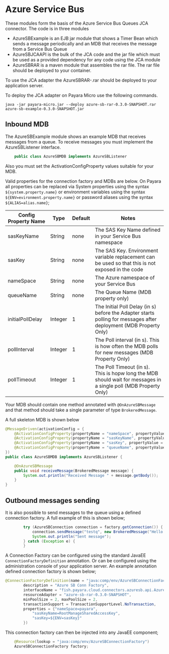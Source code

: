 # Azure Service Bus

These modules form the basis of the Azure Service Bus Queues JCA connector. The code is in three modules
* AzureSBExample is an EJB jar module that shows a Timer Bean which sends a message periodically and an MDB that receives the message from a Service Bus Queue
* AzureSBJCAAPI is the bulk of the JCA code and the jar file which must be used as a provided dependency for any code using the JCA module
* AzureSBRAR is a maven module that assembles the rar file. The rar file should be deployed to your container.

To use the JCA adapter the AzureSBRAR-<version>.rar should be deployed to your application server.

To deploy the JCA adapter on Payara Micro use the following commands.

```shell
java -jar payara-micro.jar --deploy azure-sb-rar-0.3.0-SNAPSHOT.rar azure-sb-example-0.3.0-SNAPSHOT.jar
```

## Inbound MDB
The AzureSBExample module shows an example MDB that receives messages from a queue.
To receive messages you must implement the AzureSBListener interface. 
```java
    public class AzureSBMDB implements AzureSBListener   
```

Also you must set the ActivationConfigProperty values suitable for your MDB. 

Valid properties for the connection factory and MDBs are below. On Payara all properties can be replaced via System properties using the syntax `${system.property.name}` or environment variables using the syntax `${ENV=evironment.property.name}` or password aliases using the syntax `${ALIAS=alias.name}`;

|Config Property Name | Type | Default | Notes
|---------------------|------|---------|------
|sasKeyName | String | none | The SAS Key Name defined in your Service Bus namespace
|sasKey | String | none | The SAS Key. Environment variable replacement can be used so that this is not exposed in the code
|nameSpace | String | none | The Azure namespace of your Service Bus
|queueName | String | none | The Queue Name (MDB property only)
|initialPollDelay | Integer | 1 | The Initial Poll Delay (in s) before the Adapter starts polling for messages after deployment (MDB Property Only)
|pollInterval | Integer | 1 | The Poll interval (in s). This is how often the MDB polls for new messages (MDB Property Only)
|pollTimeout  | Integer | 1 | The Poll Timeout (in s). This is hopw long the MDB should wait for messages in a single poll (MDB Property Only)

Your MDB should contain one method annotated with `@OnAzureSBMessage` and that method should take a single parameter of type `BrokeredMessage`. 

A full skeleton MDB is shown below
```java
@MessageDriven(activationConfig = {
    @ActivationConfigProperty(propertyName = "nameSpace", propertyValue = "payara"),    
    @ActivationConfigProperty(propertyName = "sasKeyName", propertyValue = "RootManageSharedAccessKey"),   
    @ActivationConfigProperty(propertyName = "sasKey", propertyValue = "${ENV=sasKey}"),   
    @ActivationConfigProperty(propertyName = "queueName", propertyValue = "testq")    
})
public class AzureSBMDB implements AzureSBListener {

    @OnAzureSBMessage
    public void receiveMessage(BrokeredMessage message) {
        System.out.println("Received Message " + message.getBody());
    }
}
```

## Outbound messages sending
It is also possible to send messages to the queue using a defined connection factory. 
A full example of this is shown below;
```java
        try (AzureSBConnection connection = factory.getConnection()) {
            connection.sendMessage("testq", new BrokeredMessage("Hello World"));
            System.out.println("Sent message");
        } catch (Exception e) {
        }
```

A Connection Factory can be configured using the standard JavaEE `ConnectionFactoryDefinition` annotation. Or can be configured using the administration console of your application server.
An example annotation defined connection factory is shown below;
```java
@ConnectionFactoryDefinition(name = "java:comp/env/AzureSBConnectionFactory",
        description = "Azure SB Conn Factory",
        interfaceName = "fish.payara.cloud.connectors.azuresb.api.AzureSBConnectionFactory",
        resourceAdapter = "azure-sb-rar-0.3.0-SNAPSHOT",
        minPoolSize = 2, maxPoolSize = 2,
        transactionSupport = TransactionSupportLevel.NoTransaction,
        properties = {"nameSpace=payara",
            "sasKeyName=RootManageSharedAccessKey",
            "sasKey=${ENV=sasKey}"
        })
```

This connection factory can then be injected into any JavaEE component;
```java
    @Resource(lookup = "java:comp/env/AzureSBConnectionFactory")
    AzureSBConnectionFactory factory;
```
